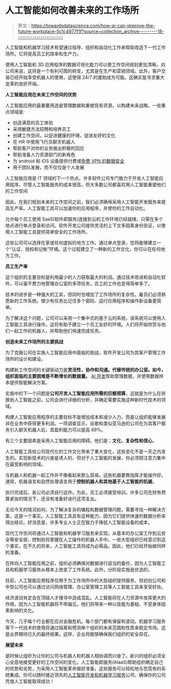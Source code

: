 # 人工智能如何改善未来的工作场所

> 原文：<https://towardsdatascience.com/how-ai-can-improve-the-future-workplace-5c1c4977f1f?source=collection_archive---------18----------------------->

人工智能和机器学习技术有望通过指导、组织和自动化工作来帮助改造下一代工作场所。它将提高员工的效率和生产力。

使用人工智能和 3D 应用程序的数据可视化能力可以使工作空间规划更加清晰。对公司来说，这将是一个有利可图的转变，尤其是在生产和营销领域。此外，客户交易已经开始享受机器人的使用，这使得 24/7 的援助成为可能。这确实是寻求重大变革的良好开端。

**人工智能应用在未来工作空间的优势**

人工智能应用的最重要用途是管理数据和重塑现有资源，以构建未来战略。一些重点领域是:

*   创造满意的员工体验
*   采用敏捷方法招聘和培养员工
*   创建工作空间，以促进健康的环境，促进友好的文化
*   在 HR 中使用飞行员聊天机器人
*   帮助客户对你的业务做出积极的回应
*   帮助准备人力资源部门的新角色
*   为 android 和 iOS 设备提供付费或[免费 VPN 的数据安全](https://cooltechzone.com/free-vpn-for-android)
*   用于团队发展，而不仅仅是个人发展

人工智能应用是 IT 领域的下一个热点。许多软件公司专门致力于开发人工智能应用程序。尽管人工智能服务的成本很高，但大多数公司都喜欢用人工智能重塑他们的工作空间

因此，在我们规划未来的工作空间之前，我们必须确保采用人工智能开发服务来提高生产率。人工智能工具可以加速你的应用程序，并使你的工作自动化。

允许每个员工使用 SaaS(软件即服务)连接到云的工作环境已经就绪，只需在多个地点进行单点登录和访问。软件开发公司提供灵活的上下文多因素身份验证，以使用人工智能工具提供简单安全的工作场所。

这些公司可以选择在家或任何虚拟的地方工作。通过单点登录，您将能够建立一个“认证、授权和记帐”环境。这个过程建立了一种新的工作文化，你可以在任何地方工作。

**员工生产率**

这个组织的主要目标是利用最少的人力获取最大的利润。通过技术改进和自动化软件，可以毫不费力地管理办公室的多项任务，员工的工作也变得简单多了。

技术的进步是一种强大的工具，但同时也增加了工作场所的复杂性。雇员们必须熟悉新的工作系统。很少有任务比记住多个密码、运行应用程序和操作新设备更简单。

为了解决这个问题，公司可以采用一个集中式的基于云的系统，该系统可以使用人工智能工具进行操作。这将有助于建立一个员工友好的环境。人们将开始欣赏与他们一起工作的机器人，并帮助他们快速完成任务。

**创造未来工作场所的主要挑战**

为了克服公司在实施人工智能应用中面临的挑战，软件开发公司为其客户管理工作场所的设计和建设。

构建新工作空间的关键驱动力是**灵活性、协作和沟通。**代替传统的办公室。如今，组织面临的主要困难是**不断增长的数据量。** [AI 开发](https://www.signitysolutions.com/ai-machine-learning-development-services)帮助管理数据，并使用数据样本提供智能解决方案。

实施中的下一个问题是**公司开发人工智能应用所需的巨额预算**。这就是为什么在转换到人工智能之前，公司会进行详细的分析，并确定需要实施这种新时代技术的领域。

构建人工智能应用程序的主要目标不是增加成本和减少人力，而是让组织能够发展并在业务中获得更多利润。一项调查显示，谷歌和类似亚马逊的公司在为其客户服务引入聊天机器人后，其盈利能力可以提高 69%。

有三个主要因素是采用人工智能应用的障碍。他们是；**文化、复杂性和信心**。

人工智能工具给公司现代化的工作文化带来了重大变化，这些变化不是一天之内发生的。实现新技术的兴奋是诱人的，但对于人工智能的发展，你必须把注意力集中在最受影响的领域。

与机器人和机器一起工作并不像看起来那么容易。这些机器要靠指挥才能操作好。通常，机器语言和自然处理语言用于**控制机器人和其他基于人工智能的机器**。

执行完成后，各公司必须自行运作。为此，员工必须接受培训。许多公司在财务预算紧张的情况下，还没有准备好进行这项支出。

无论今天的情况如何，为了解决复杂的编程和数据管理问题，需要寻找一种解决方案，这是一个事实。人工智能工具具有这种能力，因为它们提供快速的数据分析来得出结论。好消息是，许多专业人士正在致力于降低人工智能设备的成本。

现代工作空间将通过人工智能和机器学习服务来实现。从基本的办公室工作到云安全等安全层，控制权将掌握在人工操作的机器人手中。一些大型组织已经意识到这个事实，在不久的将来，人工智能工具将成为必需品。因此，他们已经开始做同样的准备。

在转向人工智能应用之前，组织必须确保对数据进行适当的备份，因为人工智能工具和机器学习服务从根本上改变了工作系统。此外，分阶段实施是优选的。

目前，人工智能应用程序仅用于为工作场所中的大型组织提供服务，但初创公司和中型公司也可以通过访问网络管理、办公室管理工具等人工智能工具来享受好处。

经济波动肯定会在顶级人才搜寻中造成混乱。人工智能将在人力资源中发挥更大的作用，因为人工智能机器将不带偏见。他们将带来一种以技能为基础、不受身体因素影响的文化。

今天，几乎每个行业都在应对金融危机。每个部门都有保留和波动。机器学习服务等下一代技术的使用将通过隔离和预测单个组织的未来范围和性质来稳定市场。这是业界期待已久的最终结果。这样，企业将能够确保我们组织的安全存在。

**展望未来**

是时候让组织为让你的公司与机器人和机器人相协调而兴奋了。新兴的组织必须全心全意地接受更好的工作空间的变化。人工智能即服务(AIaaS)帮助组织确定自己的优势和劣势，为采用人工智能革命做好准备。这些服务可以轻松地与您现有的系统集成。你可以随时接近领先的[人工智能开发和机器学习服务](https://www.signitysolutions.com/ai-machine-learning-development-services)公司，确保你的公司凭借人工智能取得成功！